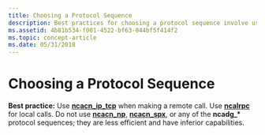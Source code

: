 ```yaml
---
title: Choosing a Protocol Sequence
description: Best practices for choosing a protocol sequence involve using ncacn\_ip\_tcp and ncalrpc, not ncacn\_np, ncacn\_spx, and ncadg\_\ .
ms.assetid: 4b81b534-f001-4522-bf63-044bf5f414f2
ms.topic: concept-article
ms.date: 05/31/2018
---
```


# Choosing a Protocol Sequence

**Best practice:** Use [**ncacn\_ip\_tcp**](/windows/desktop/Midl/ncacn-ip-tcp) when making a remote call. Use [**ncalrpc**](/windows/desktop/Midl/ncalrpc) for local calls. Do not use [**ncacn\_np**](/windows/desktop/Midl/ncacn-np), [**ncacn\_spx**](/windows/desktop/Midl/ncacn-spx), or any of the **ncadg\_\*** protocol sequences; they are less efficient and have inferior capabilities.

 

 
